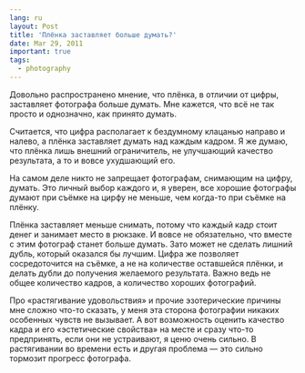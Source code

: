```yaml
---
lang: ru
layout: Post
title: 'Плёнка заставляет больше думать?'
date: Mar 29, 2011
important: true
tags:
  - photography
---
```


Довольно распространено мнение, что плёнка, в отличии от цифры, заставляет фотографа больше думать. Мне кажется, что всё не так просто и однозначно, как принято думать.

Считается, что цифра располагает к бездумному клацанью направо и налево, а плёнка заставляет думать над каждым кадром. Я же думаю, что плёнка лишь внешний ограничитель, не улучшающий качество результата, а то и вовсе ухудшающий его.

На самом деле никто не запрещает фотографам, снимающим на цифру, думать. Это личный выбор каждого и, я уверен, все хорошие фотографы думают при съёмке на цирфу не меньше, чем когда-то при съёмке на плёнку.

Плёнка заставляет меньше снимать, потому что каждый кадр стоит денег и занимает место в рюкзаке. И вовсе не обязательно, что вместе с этим фотограф станет больше думать. Зато может не сделать лишний дубль, который оказался бы лучшим. Цифра же позволяет сосредоточится на съёмке, а не на количестве оставшейся плёнки, и делать дубли до получения желаемого результата. Важно ведь не общее количество кадров, а количество хороших фотографий.

Про «растягивание удовольствия» и прочие эзотерические причины мне сложно что-то сказать, у меня эта сторона фотографии никаких особенных чувств не вызывает. А вот возможность оценить качество кадра и его «эстетические свойства» на месте и сразу что-то предпринять, если они не устраивают, я ценю очень сильно. В растягивании во времени есть и другая проблема — это сильно тормозит прогресс фотографа.
